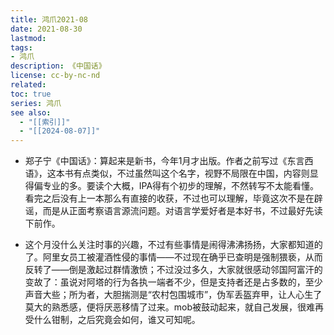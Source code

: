 ```yaml
---
title: 鸿爪2021-08
date: 2021-08-30
lastmod: 
tags: 
- 鸿爪
description: 《中国话》
license: cc-by-nc-nd
related: 
toc: true
series: 鸿爪
see also:
  - "[[索引]]"
  - "[[2024-08-07]]"
---
```


-   郑子宁《中国话》：算起来是新书，今年1月才出版。作者之前写过《东言西语》，这本书有点类似，不过虽然叫这个名字，视野不局限在中国，内容则显得偏专业的多。要读个大概，IPA得有个初步的理解，不然转写不太能看懂。看完之后没有上一本那么有直接的收获，不过也可以理解，毕竟这次不是在辟谣，而是从正面考察语言源流问题。对语言学爱好者是本好书，不过最好先读下前作。
    
-   这个月没什么关注时事的兴趣，不过有些事情是闹得沸沸扬扬，大家都知道的了。阿里女员工被灌酒性侵的事情——不过现在确乎已查明是强制猥亵，从而反转了——倒是激起过群情激愤；不过没过多久，大家就很感动邻国阿富汗的变故了：虽说对阿塔的行为各执一端者不少，但是支持者还是占多数的，至少声音大些；所为者，大胆揣测是“农村包围城市”，伪军丢盔弃甲，让人心生了莫大的熟悉感，便将厌恶移情了过来。mob被鼓动起来，就自己发展，很难再受什么钳制，之后究竟会如何，谁又可知呢。